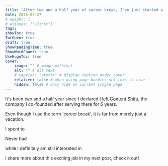 ```yaml
---
title: "After two and a half year of career break, I've just started a new job!"
date: 2025-02-27
# weight: 1
# aliases: ["/first"]
tags: 
showToc: true
TocOpen: true
draft: true
ShowReadingTime: true
ShowWordCount: true
UseHugoToc: true
cover:
    image: "" # image path/url
    alt: "" # alt text
    # caption: "<text>" # display caption under cover
    relative: false # when using page bundles set this to true
    hidden: false # only hide on current single page
---
```


It's been two and a half year since I declared [I left Content Shifu]("th/posts/contentshifu-goodbye-memories/"), the company I co-founded after serving there for 6 years.

Even though I use the term 'career break', it is far from merely just a vacation.

I spent to

Never had 

while I definitely am still interested in 

I share more about this exciting job in my next post, check it out!